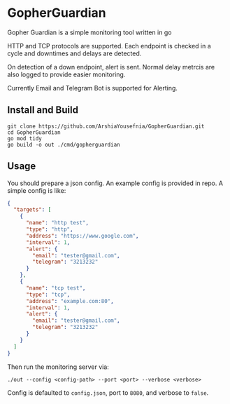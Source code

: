 # GopherGuardian

Gopher Guardian is a simple monitoring tool written in go

HTTP and TCP protocols are supported. Each endpoint is checked in a cycle and downtimes and delays are detected.

On detection of a down endpoint, alert is sent. Normal delay metrcis are also logged to provide easier monitoring.

Currently Email and Telegram Bot is supported for Alerting.

## Install and Build
```shell
git clone https://github.com/ArshiaYousefnia/GopherGuardian.git
cd GopherGuardian
go mod tidy
go build -o out ./cmd/gopherguardian
```

## Usage
You should prepare a json config. An example config is provided in repo. A simple config is like:
```json
{
  "targets": [
    {
      "name": "http test",
      "type": "http",
      "address": "https://www.google.com",
      "interval": 1,
      "alert": {
        "email": "tester@gmail.com",
        "telegram": "3213232"
      }
    },
    {
      "name": "tcp test",
      "type": "tcp",
      "address": "example.com:80",
      "interval": 1,
      "alert": {
        "email": "tester@gmail.com",
        "telegram": "3213232"
      }
    }
  ]
}
```
Then run the monitoring server via:
```shell
./out --config <config-path> --port <port> --verbose <verbose>
```

Config is defaulted to `config.json`, port to `8080`, and verbose to `false`.
